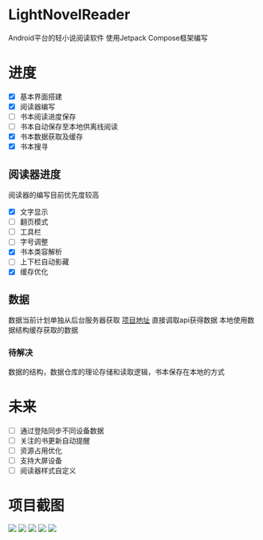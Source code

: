 # LightNovelReader
 Android平台的轻小说阅读软件
 使用Jetpack Compose框架编写
# 进度
 - [x] 基本界面搭建
 - [x] 阅读器编写
 - [ ] 书本阅读进度保存
 - [ ] 书本自动保存至本地供离线阅读
 - [x] 书本数据获取及缓存
 - [x] 书本搜寻
 ## 阅读器进度
 阅读器的编写目前优先度较高
 - [x] 文字显示
 - [ ] 翻页模式
 - [ ] 工具栏
 - [ ] 字号调整
 - [x] 书本类容解析
 - [ ] 上下栏自动影藏
 - [x] 缓存优化
 ## 数据
 数据当前计划单独从后台服务器获取 [项目地址](https://github.com/dmzz-yyhyy/LightNovelReaderBackground)
 直接调取api获得数据
 本地使用数据结构缓存获取的数据
 ### 待解决
 数据的结构，数据仓库的理论存储和读取逻辑，书本保存在本地的方式
# 未来
 - [ ] 通过登陆同步不同设备数据
 - [ ] 关注的书更新自动提醒
 - [ ] 资源占用优化
 - [ ] 支持大屏设备
 - [ ] 阅读器样式自定义
# 项目截图
![](https://github.com/dmzz-yyhyy/LightNovelReader/blob/master/Camera%20Roll/1.png?raw=true)
![](https://github.com/dmzz-yyhyy/LightNovelReader/blob/master/Camera%20Roll/2.png?raw=true)
![](https://github.com/dmzz-yyhyy/LightNovelReader/blob/master/Camera%20Roll/3.png?raw=true)
![](https://github.com/dmzz-yyhyy/LightNovelReader/blob/master/Camera%20Roll/4.png?raw=true)
![](https://github.com/dmzz-yyhyy/LightNovelReader/blob/master/Camera%20Roll/5.png?raw=true)
